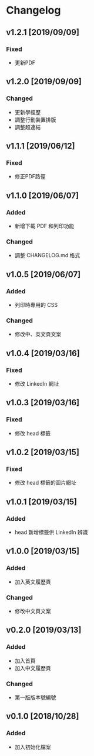 # Changelog

## v1.2.1 [2019/09/09]

### Fixed

- 更新PDF

## v1.2.0 [2019/09/09]

### Changed

- 更新學經歷
- 調整行動裝置排版
- 調整超連結

## v1.1.1 [2019/06/12]

### Fixed

- 修正PDF路徑

## v1.1.0 [2019/06/07]

### Added

- 新增下載 PDF 和列印功能

### Changed

- 調整 CHANGELOG&#46;md 格式

## v1.0.5 [2019/06/07]

### Added

- 列印時專用的 CSS

### Changed

- 修改中、英文頁文案

## v1.0.4 [2019/03/16]

### Fixed

- 修改 LinkedIn 網址

## v1.0.3 [2019/03/16]

### Fixed

- 修改 head 標籤

## v1.0.2 [2019/03/15]

### Fixed

- 修改 head 標籤的圖片網址

## v1.0.1 [2019/03/15]

### Added

- head 新增標籤供 LinkedIn 辨識

## v1.0.0 [2019/03/15]

### Added

- 加入英文履歷頁

### Changed

- 修改中文頁文案

## v0.2.0 [2019/03/13]

### Added

- 加入首頁
- 加入中文履歷頁

### Changed

- 第一版版本號編號

## v0.1.0 [2018/10/28]

### Added

- 加入初始化檔案
